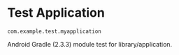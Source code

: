 # Test Application

`com.example.test.myapplication`

Android Gradle (2.3.3) module test for library/application.
